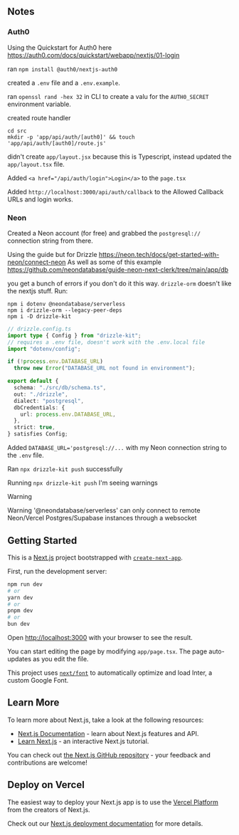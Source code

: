 ## Notes

### Auth0

Using the Quickstart for Auth0 here
https://auth0.com/docs/quickstart/webapp/nextjs/01-login

ran `npm install @auth0/nextjs-auth0`

created a `.env` file and a `.env.example`.

ran `openssl rand -hex 32` in CLI to create a valu for the `AUTH0_SECRET` environment variable.

created route handler
```
cd src
mkdir -p 'app/api/auth/[auth0]' && touch 'app/api/auth/[auth0]/route.js'
```

didn't create `app/layout.jsx` because this is Typescript, instead updated the `app/layout.tsx` file.

Added `<a href="/api/auth/login">Login</a>` to the `page.tsx`

Added `http://localhost:3000/api/auth/callback` to the Allowed Callback URLs and login works.

### Neon

Created a Neon account (for free) and grabbed the `postgresql://` connection string from there.

Using the guide but for Drizzle
https://neon.tech/docs/get-started-with-neon/connect-neon
As well as some of this example
https://github.com/neondatabase/guide-neon-next-clerk/tree/main/app/db

you get a bunch of errors if you don't do it this way. `drizzle-orm` doesn't like the nextjs stuff.
Run:
```shell
npm i dotenv @neondatabase/serverless
npm i drizzle-orm --legacy-peer-deps
npm i -D drizzle-kit
```

```typescript
// drizzle.config.ts
import type { Config } from "drizzle-kit";
// requires a .env file, doesn't work with the .env.local file
import "dotenv/config";

if (!process.env.DATABASE_URL)
  throw new Error("DATABASE_URL not found in environment");

export default {
  schema: "./src/db/schema.ts",
  out: "./drizzle",
  dialect: "postgresql",
  dbCredentials: {
    url: process.env.DATABASE_URL,
  },
  strict: true,
} satisfies Config;
```

Added `DATABASE_URL='postgresql://...` with my Neon connection string to the `.env` file.

Ran `npx drizzle-kit push` successfully

Running `npx drizzle-kit push` I'm seeing warnings
> [!WARNING]
> Warning '@neondatabase/serverless' can only connect to remote Neon/Vercel Postgres/Supabase instances through a websocket

## Getting Started

This is a [Next.js](https://nextjs.org/) project bootstrapped with [`create-next-app`](https://github.com/vercel/next.js/tree/canary/packages/create-next-app).

First, run the development server:

```bash
npm run dev
# or
yarn dev
# or
pnpm dev
# or
bun dev
```

Open [http://localhost:3000](http://localhost:3000) with your browser to see the result.

You can start editing the page by modifying `app/page.tsx`. The page auto-updates as you edit the file.

This project uses [`next/font`](https://nextjs.org/docs/basic-features/font-optimization) to automatically optimize and load Inter, a custom Google Font.

## Learn More

To learn more about Next.js, take a look at the following resources:

- [Next.js Documentation](https://nextjs.org/docs) - learn about Next.js features and API.
- [Learn Next.js](https://nextjs.org/learn) - an interactive Next.js tutorial.

You can check out [the Next.js GitHub repository](https://github.com/vercel/next.js/) - your feedback and contributions are welcome!

## Deploy on Vercel

The easiest way to deploy your Next.js app is to use the [Vercel Platform](https://vercel.com/new?utm_medium=default-template&filter=next.js&utm_source=create-next-app&utm_campaign=create-next-app-readme) from the creators of Next.js.

Check out our [Next.js deployment documentation](https://nextjs.org/docs/deployment) for more details.
